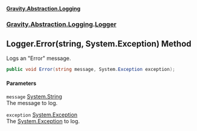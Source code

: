 #### [Gravity.Abstraction.Logging](./index.md 'index')
### [Gravity.Abstraction.Logging](./Gravity-Abstraction-Logging.md 'Gravity.Abstraction.Logging').[Logger](./Gravity-Abstraction-Logging-Logger.md 'Gravity.Abstraction.Logging.Logger')
## Logger.Error(string, System.Exception) Method
Logs an "Error" message.  
```csharp
public void Error(string message, System.Exception exception);
```
#### Parameters
<a name='Gravity-Abstraction-Logging-Logger-Error(string_System-Exception)-message'></a>
`message` [System.String](https://docs.microsoft.com/en-us/dotnet/api/System.String 'System.String')  
The message to log.  
  
<a name='Gravity-Abstraction-Logging-Logger-Error(string_System-Exception)-exception'></a>
`exception` [System.Exception](https://docs.microsoft.com/en-us/dotnet/api/System.Exception 'System.Exception')  
The [System.Exception](https://docs.microsoft.com/en-us/dotnet/api/System.Exception 'System.Exception') to log.  
  
